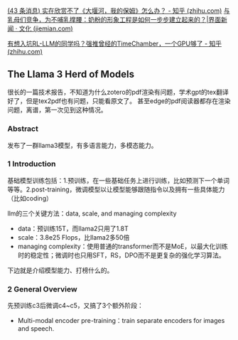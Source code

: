 ## 
[(43 条消息) 实在欣赏不了《大堰河，我的保姆》怎么办？ - 知乎 (zhihu.com)](https://www.zhihu.com/question/265666052)
[与乳母们竞争，为不哺乳撑腰：奶粉的形象工程是如何一步步建立起来的？|界面新闻 · 文化 (jiemian.com)](https://www.jiemian.com/article/4958562.html)

[有想入坑RL-LLM的同学吗？强推曾经的TimeChamber，一个GPU够了 - 知乎 (zhihu.com)](https://zhuanlan.zhihu.com/p/715131589)

## The Llama 3 Herd of Models
很长的一篇技术报告，不知道为什么zotero的pdf渲染有问题，学术gpt的tex翻译好了，但是tex2pdf也有问题，只能看原文了。
甚至edge的pdf阅读器都存在渲染问题，离谱，第一次见到这种情况。

### Abstract
发布了一群llama3模型，有多语言能力，多模态能力。

### 1 Introduction
基础模型训练包括：1.预训练，在一些基础任务上进行训练，比如预测下一个单词等等。2.post-training，微调模型以让模型能够跟随指令以及拥有一些具体能力（比如coding）

llm的三个关键方法：data, scale, and  managing complexity
- data：预训练15T，而llama2只用了1.8T
- scale：3.8e25 Flops，比llama2多50倍
- managing complexity：使用普通的transformer而不是MoE，以最大化训练时的稳定性；微调时也只用SFT，RS，DPO而不是更复杂的强化学习算法。

下边就是介绍模型能力、打榜什么的。

### 2 General Overview
先预训练c3后微调c4~c5，又搞了3个额外阶段：
- Multi-modal encoder pre-training：train separate encoders for images and speech.